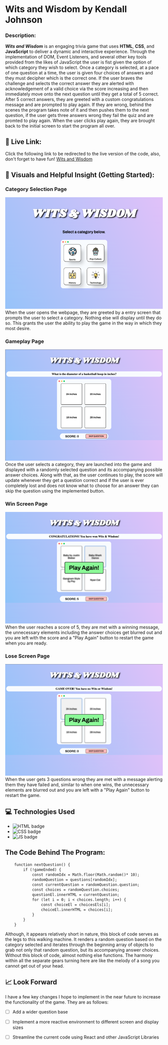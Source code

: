 # Wits and Wisdom by Kendall Johnson
### Description:
***Wits and Wisdom*** is an engaging trivia game that uses **HTML**, **CSS**, and **JavaScript** to deliver a dynamic and interactive experience. Through the implementation of DOM, Event Listeners, and several other key tools provided from the likes of JavaScript the user is fist given the option of which category they wish to select. Once a category is selected, at a pace of one question at a time, the user is given four choices of answers and they must decipher which is the correct one. If the user braves the challenge and selects the correct answer they are alerted with acknowledgement of a valid choice via the score increasing and then immediately move onto the next question until they get a total of 5 correct. After 5 correct answers, they are greeted with a custom congratulations message and are prompted to play again. If they are wrong, behind the scenes the program takes note of it and then pushes them to the next question, if the user gets three answers wrong they fail the quiz and are promted to play again. When the user clicks play again, they are brought back to the initial screen to start the program all over.

## :link: Live Link: 
Click the following link to be redirected to the live version of the code, also, don't forget to have fun! [Wits and Wisdom](https://kendall-johnson.github.io/Wits-and-Wisdom/)

## :camera_flash: Visuals and Helpful Insight (Getting Started):
### Category Selection Page
![main page](/screenshots/startingScreen.png)
When the user opens the webpage, they are greeted by a entry screen that prompts the user to select a category. Nothing else will display until they do so. This grants the user the ability to play the game in the way in which they most desire.
### Gameplay Page
![when you play the game](/screenshots/gameplay.png)
Once the user selects a category, they are launched into the game and displayed with a randomly selected question and its accompanying possible answer choices. Along with that, as the user continues to play, the score will update whenever they get a question correct and if the user is ever completely lost and does not know what to choose for an answer they can skip the question using the implemented button.
### Win Screen Page
![when you win the game](/screenshots/winScreen.png)
When the user reaches a score of 5, they are met with a winning message, the unnecessary elements including the answer choices get blurred out and you are left with the score and a "Play Again" button to restart the game when you are ready.
### Lose Screen Page
![when you lose the game](/screenshots/loseScreen.png)
When the user gets 3 questions wrong they are met with a message alerting them they have failed and, similar to when one wins, the unnecessary elements are blurred out and you are left with a "Play Again" button to restart the game.


## :computer: Technologies Used
- ![HTML badge](https://img.shields.io/badge/HTML5-E34F26?style=for-the-badge&logo=html5&logoColor=white) 
- ![CSS badge](https://img.shields.io/badge/CSS3-1572B6?style=for-the-badge&logo=css3&logoColor=white) 
- ![JS badge](https://img.shields.io/badge/JavaScript-323330?style=for-the-badge&logo=javascript&logoColor=F7DF1E) 

## The Code Behind The Program:
``` 
    function nextQuestion() {
        if (!gameEnded) {
            const randomIdx = Math.floor(Math.random()* 10);
            randomQuestion = questions[randomIdx];
            const currentQuestion = randomQuestion.question;
            const choices = randomQuestion.choices;
            questionEl.innerHTML = currentQuestion;
            for (let i = 0; i < choices.length; i++) { 
                const choiceEl = choicesEls[i];
                choiceEl.innerHTML = choices[i];
            }
        }  
    }   
```
Although, it appears relatively short in nature, this block of code serves as the legs to this walking machine. It renders a random question based on the category selected and iterates through the beginning array of objects to grab not only that random question, but its accompanying answer choices. Without this block of code, almost nothing else functions. The harmony within all the separate gears turning here are like the melody of a song you cannot get out of your head. 

## :chart_with_upwards_trend: Look Forward
I have a few key changes I hope to implement in the near future to increase the functionality of the game. They are as follows: 
- [ ] Add a wider question base
- [ ] Implement a more reactive environment to different screen and display sizes
- [ ] Streamline the current code using React and other JavaScript Libraries

